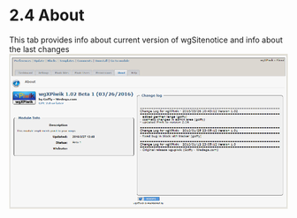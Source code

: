 # 2.4 About

This tab provides info about current version of wgSitenotice and info about the last changes
![](../assets/2admin_about.png)